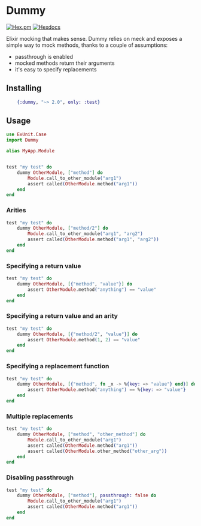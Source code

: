 # Dummy

[![Hex.pm](https://img.shields.io/hexpm/v/dummy.svg?style=for-the-badge)](https://hex.pm/packages/dummy)
[![Hexdocs](https://img.shields.io/badge/docs-hexdocs-blueviolet.svg?style=for-the-badge)](https://hexdocs.pm/dummy)

Elixir mocking that makes sense. Dummy relies on meck and exposes a simple way
to mock methods, thanks to a couple of assumptions:

- passthrough is enabled
- mocked methods return their arguments
- it's easy to specify replacements


## Installing

```elixir
    {:dummy, "~> 2.0", only: :test}
```

## Usage


```elixir
use ExUnit.Case
import Dummy

alias MyApp.Module


test "my test" do
    dummy OtherModule, ["method"] do
        Module.call_to_other_module("arg1")
        assert called(OtherModule.method("arg1"))
    end
end
```

### Arities

```elixir
test "my test" do
    dummy OtherModule, ["method/2"] do
        Module.call_to_other_module("arg1", "arg2")
        assert called(OtherModule.method("arg1", "arg2"))
    end
end
```

### Specifying a return value

```elixir
test "my test" do
    dummy OtherModule, [{"method", "value"}] do
        assert OtherModule.method("anything") == "value"
    end
end
```

### Specifying a return value and an arity

```elixir
test "my test" do
    dummy OtherModule, [{"method/2", "value"}] do
        assert OtherModule.method(1, 2) == "value"
    end
end
```

### Specifying a replacement function

```elixir
test "my test" do
    dummy OtherModule, [{"method", fn _x -> %{key: => "value"} end}] do
        assert OtherModule.method("anything") == %{key: => "value"}
    end
end
```

### Multiple replacements

```elixir
test "my test" do
    dummy OtherModule, ["method", "other_method"] do
        Module.call_to_other_module("arg1")
        assert called(OtherModule.method("arg1"))
        assert called(OtherModule.other_method("other_arg"))
    end
end
```

### Disabling passthrough

```elixir
test "my test" do
    dummy OtherModule, ["method"], passthrough: false do
        Module.call_to_other_module("arg1")
        assert called(OtherModule.method("arg1"))
    end
end
```
